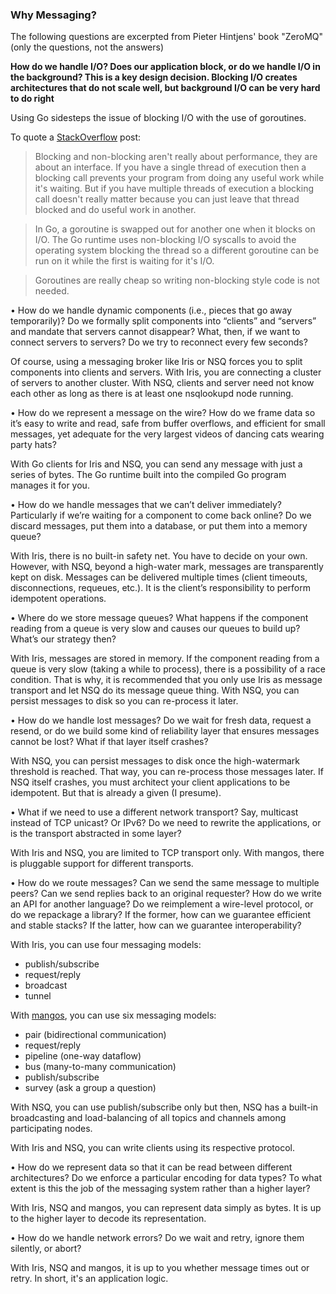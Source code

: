 ### Why Messaging?

The following questions are excerpted from Pieter Hintjens' book "ZeroMQ" (only the questions, not the answers)

**How do we handle I/O? Does our application block, or do we handle I/O in the background? This is a key design 
decision. Blocking I/O creates architectures that do not scale well, but background I/O can be very hard to do right**

Using Go sidesteps the issue of blocking I/O with the use of goroutines.

To quote a [StackOverflow](http://stackoverflow.com/questions/6328679/in-golang-does-it-make-sense-to-write-non-blocking-code) post:

> Blocking and non-blocking aren't really about performance, they are about an interface. If you have a single thread 
of execution then a blocking call prevents your program from doing any useful work while it's waiting. But if you have 
multiple threads of execution a blocking call doesn't really matter because you can just leave that thread blocked and 
do useful work in another.

> In Go, a goroutine is swapped out for another one when it blocks on I/O. The Go runtime uses non-blocking I/O syscalls 
to avoid the operating system blocking the thread so a different goroutine can be run on it while the first is waiting 
for it's I/O.

> Goroutines are really cheap so writing non-blocking style code is not needed.
 

• How do we handle dynamic components (i.e., pieces that go away temporarily)? Do we formally split components into 
“clients” and “servers” and mandate that servers cannot disappear? What, then, if we want to connect servers to 
servers? Do we try to reconnect every few seconds?

Of course, using a messaging broker like Iris or NSQ forces you to split components into clients and servers. With Iris,
you are connecting a cluster of servers to another cluster. With NSQ, clients and server need not know each other as
long as there is at least one nsqlookupd node running.


• How do we represent a message on the wire? How do we frame data so it’s easy to write and read, safe from buffer 
overflows, and efficient for small messages, yet adequate for the very largest videos of dancing cats wearing party 
hats?

With Go clients for Iris and NSQ, you can send any message with just a series of bytes. The Go runtime built into the 
compiled Go program manages it for you.


• How do we handle messages that we can’t deliver immediately? Particularly if we’re waiting for a component to come 
back online? Do we discard messages, put them into a database, or put them into a memory queue?

With Iris, there is no built-in safety net. You have to decide on your own. However, with NSQ, beyond a high-water 
mark, messages are transparently kept on disk.  Messages can be delivered multiple times (client timeouts, 
disconnections, requeues, etc.). It is the client’s responsibility to perform idempotent operations.


• Where do we store message queues? What happens if the component reading from a queue is very slow and causes our 
queues to build up? What’s our strategy then?

With Iris, messages are stored in memory. If the component reading from a queue is very slow (taking a while to process), there is a possibility of a race condition. That is why, it is recommended that you only use Iris as
message transport and let NSQ do its message queue thing. With NSQ, you can persist messages to disk so you can
re-process it later.


• How do we handle lost messages? Do we wait for fresh data, request a resend, or do we build some kind of reliability layer that ensures messages cannot be lost? What if that layer itself crashes?

With NSQ, you can persist messages to disk once the high-watermark threshold is reached. That way, you can re-process
those messages later. If NSQ itself crashes, you must architect your client applications to be idempotent. But that
is already a given (I presume).


• What if we need to use a different network transport? Say, multicast instead of TCP unicast? Or IPv6? Do we need to 
rewrite the applications, or is the transport abstracted in some layer?

With Iris and NSQ, you are limited to TCP transport only. With mangos, there is pluggable support for different
transports.


• How do we route messages? Can we send the same message to multiple peers? Can we send replies back to an original 
requester? How do we write an API for another language? Do we reimplement a wire-level protocol, or do we repackage a 
library? If the former, how can we guarantee efficient and stable stacks? If the latter, how can we guarantee 
interoperability?

With Iris, you can use four messaging models:

- publish/subscribe
- request/reply
- broadcast
- tunnel

With [mangos](http://bravenewgeek.com/a-look-at-nanomsg-and-scalability-protocols/), you can use six messaging models:

- pair (bidirectional communication)
- request/reply
- pipeline (one-way dataflow)
- bus (many-to-many communication)
- publish/subscribe
- survey (ask a group a question)

With NSQ, you can use publish/subscribe only but then, NSQ has a built-in broadcasting and load-balancing of all topics and channels among participating nodes.

With Iris and NSQ, you can write clients using its respective protocol.


• How do we represent data so that it can be read between different architectures? Do we enforce a particular encoding for data types? To what extent is this the job of the messaging system rather than a higher layer?

With Iris, NSQ and mangos, you can represent data simply as bytes. It is up to the higher layer to decode its
representation.


• How do we handle network errors? Do we wait and retry, ignore them silently, or abort?

With Iris, NSQ and mangos, it is up to you whether message times out or retry. In short, it's an application logic.
